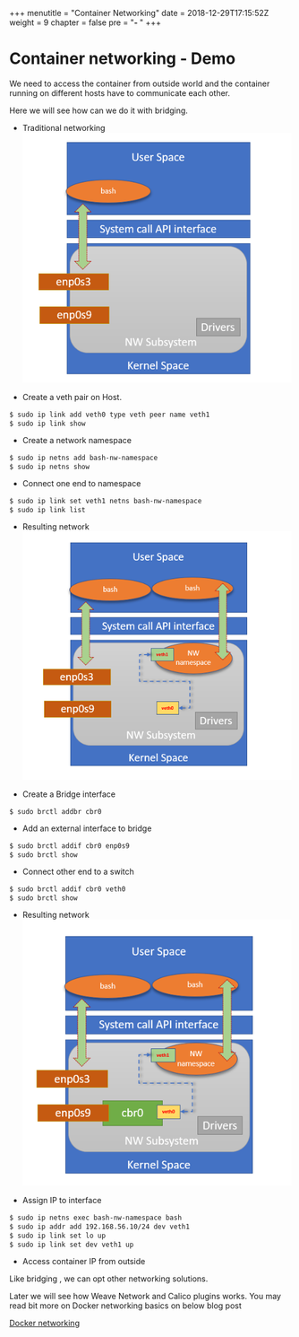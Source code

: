 +++
menutitle = "Container Networking"
date = 2018-12-29T17:15:52Z
weight = 9
chapter = false
pre = "<b>- </b>"
+++

# Container networking - Demo

We need to access the container from outside world and the container running on different hosts have to communicate each other.

Here we will see how can we do it with bridging.

* Traditional networking
![Network](nw-traditional.png?classes=shadow)

* Create a veth pair on Host.
```shell
$ sudo ip link add veth0 type veth peer name veth1
$ sudo ip link show
```

* Create a network namespace
```shell
$ sudo ip netns add bash-nw-namespace
$ sudo ip netns show
```

* Connect one end to namespace
```shell
$ sudo ip link set veth1 netns bash-nw-namespace
$ sudo ip link list
```

* Resulting network
![Network](nw-namespace.png?classes=shadow)

* Create a Bridge interface
```shell
$ sudo brctl addbr cbr0
```

* Add an external interface to bridge
```shell
$ sudo brctl addif cbr0 enp0s9
$ sudo brctl show
```

* Connect other end to a switch
```shell
$ sudo brctl addif cbr0 veth0
$ sudo brctl show
```

* Resulting network
![Network](nw-namespace-with-bridge.png?classes=shadow)

* Assign IP to interface
```shell
$ sudo ip netns exec bash-nw-namespace bash
$ sudo ip addr add 192.168.56.10/24 dev veth1
$ sudo ip link set lo up
$ sudo ip link set dev veth1 up
```

* Access container IP from outside

Like bridging , we can opt other networking solutions.

Later we will see how Weave Network and Calico plugins works.
You may read bit more on Docker networking basics on below blog post

[Docker networking](https://blog.docker.com/2016/12/understanding-docker-networking-drivers-use-cases/)

